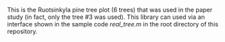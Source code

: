 This is the Ruotsinkyla pine tree plot (6 trees) that was used in the paper study (in fact, only the tree #3 was used).
This library can used via an interface shown in the sample code _real_tree.m_ in the root directory of this repository.
